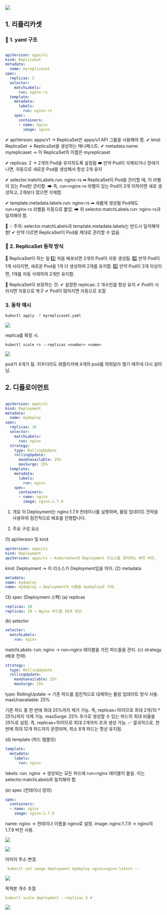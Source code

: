 ![](https://velog.velcdn.com/images/luckyprice1103/post/8f7464e3-4f4d-4172-b874-d131ef2275ee/image.png)

## 1. 리플리카셋

### 🚀 1. yaml 구조
``` yaml

apiVersion: apps/v1
kind: ReplicaSet
metadata:
  name: myreplicaset
spec:
  replicas: 2
  selector:
    matchLabels:
      run: nginx-rs
  template:
    metadata:
      labels:
        run: nginx-rs
    spec:
      containers:
      - name: nginx
        image: nginx
```

✔ apiVersion: apps/v1 → ReplicaSet은 apps/v1 API 그룹을 사용해야 함.
✔ kind: ReplicaSet → ReplicaSet을 생성하는 매니페스트.
✔ metadata.name: myreplicaset → 이 ReplicaSet의 이름은 myreplicaset

✔ replicas: 2 → 2개의 Pod을 유지하도록 설정됨
➡ 만약 Pod이 삭제되거나 장애가 나면, 자동으로 새로운 Pod을 생성해서 항상 2개 유지

✔ selector.matchLabels.run: nginx-rs
➡ ReplicaSet이 Pod을 관리할 때, 이 라벨이 있는 Pod만 관리함.
➡ 즉, run=nginx-rs 라벨이 있는 Pod이 2개 이하이면 새로 생성하고, 2개보다 많으면 삭제함.

✔ template.metadata.labels.run: nginx-rs
➡ 새롭게 생성될 Pod에도 run=nginx-rs 라벨을 자동으로 붙임.
➡ 위 selector.matchLabels.run: nginx-rs과 일치해야 함.

📌 💡 주의:
selector.matchLabels과 template.metadata.labels는 반드시 일치해야 함!
✔ 만약 다르면 ReplicaSet이 Pod을 제대로 관리할 수 없음.


### 🚀 2. ReplicaSet 동작 방식
🔹 ReplicaSet이 하는 일
1️⃣ 처음 배포되면 2개의 Pod이 자동 생성됨.
2️⃣ 만약 Pod이 1개 사라지면, 새로운 Pod을 1개 더 생성하여 2개를 유지함.
3️⃣ 만약 Pod이 3개 이상이면, 1개를 자동 삭제하여 2개만 유지함.

📌 ReplicaSet이 보장하는 것:
✔ 설정한 replicas: 2 개수만큼 항상 유지
✔ Pod이 사라지면 자동으로 복구
✔ Pod이 많아지면 자동으로 조절



### 3. 동작 예시

``` bash
kubectl apply -f myreplicaset.yaml
```
![](https://velog.velcdn.com/images/luckyprice1103/post/a150b2a8-4c73-4405-abbb-8b02018d8a8e/image.png)

replica를 확장 시.

```
kubectl scale rs --replicas <number> <name>
```


![](https://velog.velcdn.com/images/luckyprice1103/post/4b9d0e42-5f05-4e4f-b0a4-42b91ff8653b/image.png)

pod가 4개가 됨.
지우더라도 레플리카에 4개의 pod를 띄워달라 했기 때무네 다시 살아남.


## 2. 디플로이먼트


``` yaml

apiVersion: apps/v1
kind: Deployment
metadata:
  name: mydeploy
spec:
  replicas: 10
  selector:
    matchLabels:
      run: nginx
  strategy:
    type: RollingUpdate
    rollingUpdate:
      maxUnavailable: 25%  
      maxSurge: 25%
  template:
    metadata:
      labels:
        run: nginx
    spec:
      containers:
      - name: nginx
        image: nginx:1.7.9
```

1. 개요
이 Deployment는 nginx:1.7.9 컨테이너를 실행하며, 롤링 업데이트 전략을 사용하여 점진적으로 배포를 진행합니다.

2. 주요 구성 요소

(1) apiVersion 및 kind

``` yaml
apiVersion: apps/v1
kind: Deployment
apiVersion: apps/v1 → Kubernetes의 Deployment 리소스를 정의하는 API 버전.
```

kind: Deployment → 이 리소스가 Deployment임을 의미.
(2) metadata

```yaml
metadata:
name: mydeploy
name: mydeploy → Deployment의 이름을 mydeploy로 지정.
```

(3) spec (Deployment 스펙)
(a) replicas
```yaml
replicas: 10
replicas: 10 → Nginx 파드를 10개 생성.
```


(b) selector

```yaml
selector:
  matchLabels:
    run: nginx
```
matchLabels: run: nginx → run=nginx 레이블을 가진 파드들을 관리.
(c) strategy (배포 전략)

```yaml
strategy:
  type: RollingUpdate
  rollingUpdate:
    maxUnavailable: 25%  
    maxSurge: 25%
```
type: RollingUpdate → 기존 파드를 점진적으로 대체하는 롤링 업데이트 방식 사용.
maxUnavailable: 25%


기존 파드 중 한 번에 최대 25%까지 제거 가능.
즉, replicas=10이므로 최대 2개(10 * 25%)까지 삭제 가능.
maxSurge: 25%
추가로 생성할 수 있는 파드의 최대 비율을 25%로 설정.
즉, replicas=10이므로 최대 2개까지 초과 생성 가능.
✅ 결과적으로, 한 번에 최대 12개 파드까지 운영되며, 최소 8개 파드는 항상 유지됨.

(d) template (파드 템플릿)

```yaml
template:
  metadata:
    labels:
      run: nginx
```
labels: run: nginx → 생성되는 모든 파드에 run=nginx 레이블이 붙음.
이는 selector.matchLabels와 일치해야 함.

(e) spec (컨테이너 정의)

``` yaml
spec:
  containers:
  - name: nginx
    image: nginx:1.7.9
```
    
    
name: nginx → 컨테이너 이름을 nginx로 설정.
image: nginx:1.7.9 → nginx의 1.7.9 버전 사용.


![](https://velog.velcdn.com/images/luckyprice1103/post/cef44801-b5bd-4569-a9ed-ea1337dd8e6c/image.png)

![](https://velog.velcdn.com/images/luckyprice1103/post/d92db95f-9608-41ba-babf-62f2c387ee23/image.png)


아미지 주소 변경.

```yaml
 kubectl set image deployment mydeploy nginx=nginx:latest --
```


![](https://velog.velcdn.com/images/luckyprice1103/post/eba7b51a-1df0-47df-a495-36ea1a7f92b2/image.png)


복제본 개수 조절
```yaml
kubectl scale deployment --replicas 5 #
```

![](https://velog.velcdn.com/images/luckyprice1103/post/5ccdc38d-4627-47b7-913b-118a7b40a0fb/image.png)

